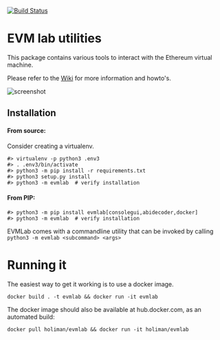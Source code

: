 [![Build Status](https://api.travis-ci.org/ethereum/evmlab.svg?branch=master)](https://travis-ci.org/ethereum/evmlab/)

# EVM lab utilities

This package contains various tools to interact with the Ethereum virtual machine.


Please refer to the [Wiki](https://github.com/ethereum/evmlab/wiki) for more information and howto's.


![screenshot](https://raw.githubusercontent.com/holiman/evmlab/master/docs/example2.png)


## Installation

#### From source:

Consider creating a virtualenv.

    #> virtualenv -p python3 .env3
    #> . .env3/bin/activate
    #> python3 -m pip install -r requirements.txt
    #> python3 setup.py install
    #> python3 -m evmlab  # verify installation

#### From PIP:


    #> python3 -m pip install evmlab[consolegui,abidecoder,docker]
    #> python3 -m evmlab  # verify installation

EVMLab comes with a commandline utility that can be invoked by calling `python3 -m evmlab <subcommand> <args>`


# Running it

The easiest way to get it working is to use a docker image. 

```
docker build . -t evmlab && docker run -it evmlab
```

The docker image should also be available at hub.docker.com, as an automated build:

```
docker pull holiman/evmlab && docker run -it holiman/evmlab
```
